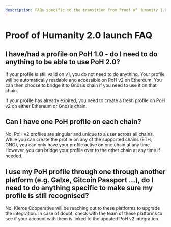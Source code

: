 ```yaml
---
description: FAQs specific to the transition from Proof of Humanity 1.0 to 2.0.
---
```


# Proof of Humanity 2.0 launch FAQ

## I have/had a profile on PoH 1.0 - do I need to do anything to be able to use PoH 2.0?

If your profile is still valid on v1, you do not need to do anything. Your profile will be automatically readable and accessible on PoH v2 on Ethereum. You can then choose to bridge it to Gnosis chain if you need to use it on that chain.

If your profile has already expired, you need to create a fresh profile on PoH v2 on either Ethereum or Gnosis chain.

## Can I have one PoH profile on each chain?

No, PoH v2 profiles are singular and unique to a user across all chains. While you can create the profile on any of the supported chains (ETH, GNO), you can only have your profile active on one chain at any time. However, you can bridge your profile over to the other chain at any time if needed.

## I use my PoH profile through one through another platform (e.g. Galxe, Gitcoin Passport ...), do I need to do anything specific to make sure my profile is still recognised?

No, Kleros Cooperative will be reaching out to these platforms to upgrade the integration. In case of doubt, check with the team of these platforms to see if your account with them is linked to the updated PoH v2 integration.

